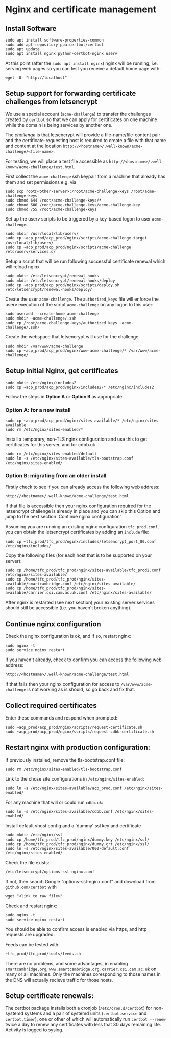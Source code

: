 Nginx and certificate management
================================

## Install Software

```
sudo apt install software-properties-common
sudo add-apt-repository ppa:certbot/certbot
sudo apt update
sudo apt install nginx python-certbot-nginx userv

```
At this point (after the `sudo apt install nginx`) nginx will be running, i.e. serving web pages
so you can test you receive a default home page with:

```
wget -O- "http://localhost"
```

## Setup support for forwarding certificate challenges from letsencrypt

We use a special account (`acme-challenge`) to transfer the challenges created by `certbot`
so that we can apply for certificates on one machine while the domain is being services by another one.

The _challenge_ is that letsencrypt will provide a file-name/file-content pair and the
certificate-requesting host is required to create a file with that name and content at
the location `http://<hostname>/.well-known/acme-challenge/<file-name>`.

For testing, we will place a test file accessible as
`http://<hostname>/.well-known/acme-challenge/test.html`.

First collect the `acme-challenge` ssh keypair from a machine that already has them and
set permissions e.g. via

```
sudo scp root@<other-server>:/root/acme-challenge-keys /root/acme-challenge-keys
sudo chmod 644 /root/acme-challenge-keys/*
sudo chmod 600 /root/acme-challenge-keys/acme-challenge-key
sudo chmod 755 /root/acme-challenge-keys

```

Set up the userv scripts to be triggered by a key-based logon to user `acme-challenge`:

```
sudo mkdir /usr/local/lib/userv/
sudo cp ~acp_prod/acp_prod/nginx/scripts/acme-challenge.target /usr/local/lib/userv/
sudo cp ~acp_prod/acp_prod/nginx/scripts/acme-challenge /etc/userv/services.d/
```

Setup a script that will be run following successful certificate renewal
which will reload nginx

```
sudo mkdir /etc/letsencrypt/renewal-hooks
sudo mkdir /etc/letsencrypt/renewal-hooks/deploy
sudo cp ~acp_prod/acp_prod/nginx/scripts/deploy.sh /etc/letsencrypt/renewal-hooks/deploy/
```

Create the user `acme-challenge`. The `authorized_keys` file will enforce the userv execution
of the script `acme-challenge` on any logon to this user:

```
sudo useradd --create-home acme-challenge
sudo mkdir ~acme-challenge/.ssh
sudo cp /root/acme-challenge-keys/authorized_keys ~acme-challenge/.ssh/
```

Create the webspace that letsencrypt will use for the challenge:

```
sudo mkdir /var/www/acme-challenge
sudo cp ~acp_prod/acp_prod/nginx/www-acme-challenge/* /var/www/acme-challenge/
```

## Setup initial Nginx, get certificates

```
sudo mkdir /etc/nginx/includes2
sudo cp ~acp_prod/acp_prod/nginx/includes2/* /etc/nginx/includes2
```

Follow the steps in **Option A** or **Option B** as appropriate:

### Option A: for a new install

```
sudo cp ~acp_prod/acp_prod/nginx/sites-available/* /etc/nginx/sites-available
sudo rm /etc/nginx/sites-enabled/*
```

Install a temporary, non-TLS nginx configuration and use this to get certificates
for this server, and for cdbb.uk

```
sudo rm /etc/nginx/sites-enabled/default
sudo ln -s /etc/nginx/sites-available/tls-bootstrap.conf /etc/nginx/sites-enabled/
```

### Option B: migrating from an older install

Firstly check to see if you can already access the following web address:
```
http://<hostname>/.well-known/acme-challenge/test.html
```
If that file is accessible then your nginx configuration required for the letsencrypt
challenge is already in place and you can skip this Option and jump to the next
section 'Continue nginx configuration'

Assuming you are running an existing nginx configuration `tfc_prod.conf`, you can
obtain the letsencrypt certificates by adding an `include` file:

```
sudo cp ~tfc_prod/tfc_prod/nginx/includes/letsencrypt_port_80.conf /etc/nginx/includes/
```

Copy the following files (for each host that is to be supported on your server):

```
sudo cp /home/tfc_prod/tfc_prod/nginx/sites-available/tfc_prod2.conf /etc/nginx/sites-available/
sudo cp /home/tfc_prod/tfc_prod/nginx/sites-available/smartcambridge.conf /etc/nginx/sites-available/
sudo cp /home/tfc_prod/tfc_prod/nginx/sites-available/carrier.csi.cam.ac.uk.conf /etc/nginx/sites-available/
```

After nginx is restarted (see next section) your existing server services should still
be accessible (i.e. you haven't broken anything).

## Continue nginx configuration

Check the nginx configuration is ok, and if so, restart nginx:

```
sudo nginx -t
sudo service nginx restart
```

If you haven't already, check to confirm you can access the following web address:

```
http://<hostname>/.well-known/acme-challenge/test.html
```

If that fails then your nginx configuration for access to `/var/www/acme-challenge`
is not working as is should, so go back and fix that.

## Collect required certificates

Enter these commands and respond when prompted:

```
sudo ~acp_prod/acp_prod/nginx/scripts/request-certificate.sh
sudo ~acp_prod/acp_prod/nginx/scripts/request-cdbb-certificate.sh
```

## Restart nginx with production configuration:

If previously installed, remove the tls-bootstrap.conf file:

```
sudo rm /etc/nginx/sites-enabled/tls-bootstrap.conf
```

Link to the chose site configurations in `/etc/nginx/sites-enabled`:

```
sudo ln -s /etc/nginx/sites-available/acp_prod.conf /etc/nginx/sites-enabled/
```

For any machine that will or could run `cdbb.uk`:

```
sudo ln -s /etc/nginx/sites-available/cdbb.conf /etc/nginx/sites-enabled/
```

Install default vhost config and a 'dummy' ssl key and certificate

```
sudo mkdir /etc/nginx/ssl
sudo cp /home/tfc_prod/tfc_prod/nginx/dummy.key /etc/nginx/ssl/
sudo cp /home/tfc_prod/tfc_prod/nginx/dummy.crt /etc/nginx/ssl/
sudo ln -s /etc/nginx/sites-available/000-default.conf /etc/nginx/sites-enabled/
```

Check the file exists:

```
/etc/letsencrypt/options-ssl-nginx.conf
```

If not, then search Google "options-ssl-nginx.conf" and download from `github.com/certbot` with
```
wget "<link to raw file>"
```

Check and restart nginx:

```
sudo nginx -t
sudo service nginx restart
```

You should be able to confirm access is enabled via https, and http requests are upgraded.

Feeds can be tested with:
```
~tfc_prod/tfc_prod/tools/feeds.sh
```

There are no problems, and some advantages, in enabling `smartcambridge.org`, `www.smartcambridge.org`,
`carrier.csi.cam.ac.uk` on many or all machines. Only the machines coresponding to those names in the 
DNS will actually recieve traffic for those hosts.

## Setup certificate renewals:

The certbot package installs both a cronjob (`/etc/cron.d/certbot`) for non-systemd systems
and a pair of systemd units (`certbot.service` and `certbot.timer`), one or other of which
will automatically run `certbot --renew` twice a day to renew any certificates with less that
30 days remaining life. Activity is logged to syslog.
